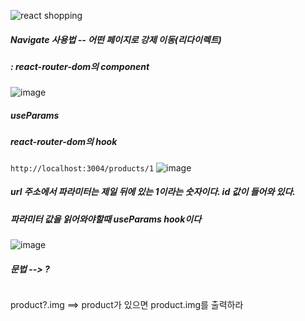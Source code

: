 
![react shopping](https://github.com/gogoringhye/read/assets/145514996/c7aa4ae6-edab-46ee-8e22-bfc61e5136c2) 
##### Navigate 사용법 -- 어떤 페이지로 강제 이동(리다이렉트)
##### : react-router-dom의 component 

![image](https://github.com/gogoringhye/read/assets/145514996/acd440b4-0bad-4d52-8a41-aa7a786baef6) 
##### useParams
##### react-router-dom의 hook 
``` http://localhost:3004/products/1 ``` 
![image](https://github.com/gogoringhye/read/assets/145514996/ade7dc66-b1f8-4fd3-95b8-59d6531e3658)

##### url 주소에서 파라미터는 제일 뒤에 있는 1이라는 숫자이다. id 값이 들어와 있다.
##### 파라미터 값을 읽어와야할때 useParams hook이다 
![image](https://github.com/gogoringhye/read/assets/145514996/8cb8cc22-dfe3-4e65-9207-6ea926805a38) 

##### 문법 --> ? 
``` 
```
 product?.img ==> product가 있으면 product.img를 출력하라

